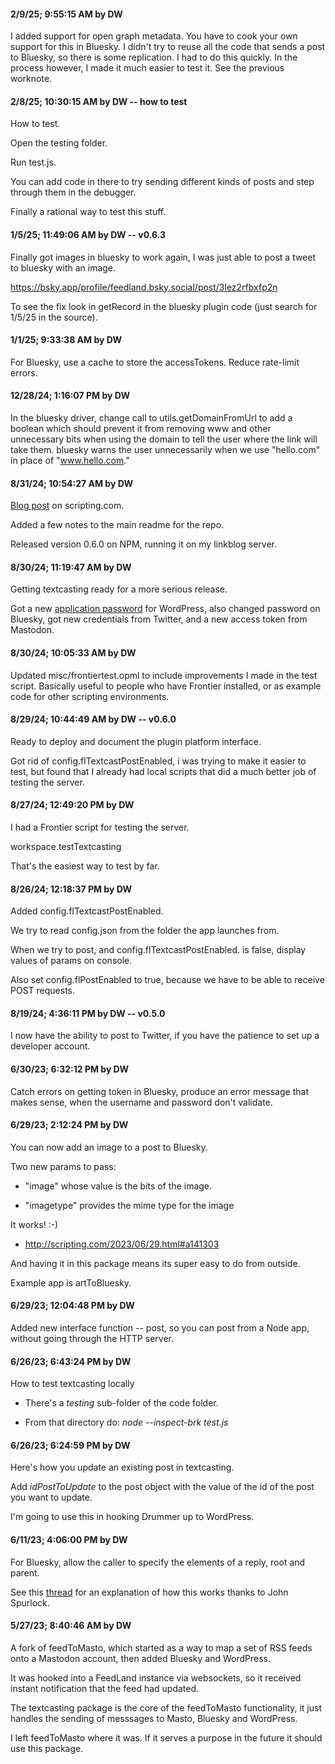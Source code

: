 #### 2/9/25; 9:55:15 AM by DW

I added support for open graph metadata. You have to cook your own support for this in Bluesky. I didn't try to reuse all the code that sends a post to Bluesky, so there is some replication. I had to do this quickly. In the process however, I made it much easier to test it. See the previous worknote.

#### 2/8/25; 10:30:15 AM by DW -- how to test

How to test. 

Open the testing folder.

Run test.js.

You can add code in there to try sending different kinds of posts and step through them in the debugger.

Finally a rational way to test this stuff. 

#### 1/5/25; 11:49:06 AM by DW -- v0.6.3

Finally got images in bluesky to work again, I was just able to post a tweet to bluesky with an image.

https://bsky.app/profile/feedland.bsky.social/post/3lez2rfbxfp2n

To see the fix look in getRecord in the bluesky plugin code (just search for 1/5/25 in the source).

#### 1/1/25; 9:33:38 AM by DW

For Bluesky, use a cache to store the accessTokens. Reduce rate-limit errors. 

#### 12/28/24; 1:16:07 PM by DW

In the bluesky driver, change call to utils.getDomainFromUrl to add a boolean which should prevent it from removing www and other unnecessary bits when using the domain to tell the user where the link will take them. bluesky warns the user unnecessarily when we use "hello.com" in place of "www.hello.com."

#### 8/31/24; 10:54:27 AM by DW

<a href="http://scripting.com/2024/08/31/141919.html">Blog post</a> on scripting.com.

Added a few notes to the main readme for the repo.

Released version 0.6.0 on NPM, running it on my linkblog server.

#### 8/30/24; 11:19:47 AM by DW

Getting textcasting ready for a more serious release.

Got a new <a href="https://wordpress.com/me/security/two-step">application password</a> for WordPress, also changed password on Bluesky, got new credentials from Twitter, and a new access token from Mastodon.

#### 8/30/24; 10:05:33 AM by DW

Updated misc/frontiertest.opml to include improvements I made in the test script. Basically useful to people who have Frontier installed, or as example code for other scripting environments. 

#### 8/29/24; 10:44:49 AM by DW -- v0.6.0

Ready to deploy and document the plugin platform interface.

Got rid of config.flTextcastPostEnabled, i was trying to make it easier to test, but found that I already had local scripts that did a much better job of testing the server. 

#### 8/27/24; 12:49:20 PM by DW

I had a Frontier script for testing the server.

workspace.testTextcasting

That's the easiest way to test by far.

#### 8/26/24; 12:18:37 PM by DW

Added config.flTextcastPostEnabled.

We try to read config.json from the folder the app launches from.

When we try to post, and config.flTextcastPostEnabled. is false, display values of params on console.

Also set config.flPostEnabled to true, because we have to be able to receive POST requests.

#### 8/19/24; 4:36:11 PM by DW -- v0.5.0

I now have the ability to post to Twitter, if you have the patience to set up a developer account. 

#### 6/30/23; 6:32:12 PM by DW

Catch errors on getting token in Bluesky, produce an error message that makes sense, when the username and password don't validate. 

#### 6/29/23; 2:12:24 PM by DW

You can now add an image to a post to Bluesky. 

Two new params to pass:

* "image" whose value is the bits of the image.

* "imagetype" provides the mime type for the image

It works! :-)

* http://scripting.com/2023/06/29.html#a141303

And having it in this package means its super easy to do from outside. 

Example app is artToBluesky.

#### 6/29/23; 12:04:48 PM by DW

Added new interface function -- post, so you can post from a Node app, without going through the HTTP server. 

#### 6/26/23; 6:43:24 PM by DW

How to test textcasting locally

* There's a <i>testing</i> sub-folder of the code folder. 

* From that directory do: <i>node --inspect-brk test.js</i>

#### 6/26/23; 6:24:59 PM by DW

Here's how you update an existing post in textcasting. 

Add <i>idPostToUpdate</i> to the post object with the value of the id of the post you want to update. 

I'm going to use this in hooking Drummer up to WordPress. 

#### 6/11/23; 4:06:00 PM by DW

For Bluesky, allow the caller to specify the elements of a reply, root and parent.

See this <a href="https://github.com/scripting/blue.feedland/issues/14#issuecomment-1586214930">thread</a> for an explanation of how this works thanks to John Spurlock.

#### 5/27/23; 8:40:46 AM by DW

A fork of feedToMasto, which started as a way to map a set of RSS feeds onto a Mastodon account, then added Bluesky and WordPress. 

It was hooked into a FeedLand instance via websockets, so it received instant notification that the feed had updated.

The textcasting package is the core of the feedToMasto functionality, it just handles the sending of messsages to Masto, Bluesky and WordPress. 

I left feedToMasto where it was. If it serves a purpose in the future it should use this package.


